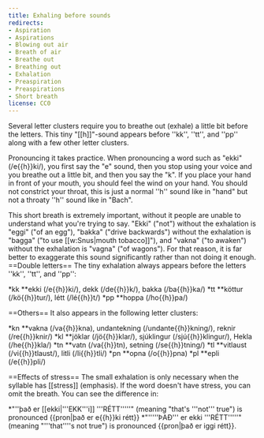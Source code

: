 ```yaml
---
title: Exhaling before sounds
redirects:
- Aspiration
- Aspirations
- Blowing out air
- Breath of air
- Breathe out
- Breathing out
- Exhalation
- Preaspiration
- Preaspirations
- Short breath
license: CC0
---
```


Several letter clusters require you to breathe out (exhale) a little bit before the letters. This tiny "[[h]]"-sound appears before ''kk'', ''tt'', and ''pp'' along with a few other letter clusters.

Pronouncing it takes practice. When pronouncing a word such as "ekki" (/e{{h}}ki/), you first say the "e" sound, then you stop using your voice and you breathe out a little bit, and then you say the "k". If you place your hand in front of your mouth, you should feel the wind on your hand. You should not constrict your throat, this is just a normal ''h'' sound like in "hand" but not a throaty ''h'' sound like in "Bach".

This short breath is extremely important, without it people are unable to understand what you're trying to say. "Ekki" ("not") without the exhalation is "eggi" ("of an egg"), "bakka" ("drive backwards") without the exhalation is "bagga" ("to use [[w:Snus|mouth tobacco]]"), and "vakna" ("to awaken") without the exhalation is "vagna" ("of wagons"). For that reason, it is far better to exaggerate this sound significantly rather than not doing it enough.
==Double letters==
The tiny exhalation always appears before the letters ''kk'', ''tt'', and ''pp'':

*kk
**ekki (/e{{h}}ki/), dekk (/de{{h}}k/), bakka (/ba{{h}}ka/)
*tt
**köttur (/kö{{h}}tur/), létt (/lé{{h}}t/)
*pp
**hoppa (/ho{{h}}pa/)

==Others==
It also appears in the following letter clusters:

*kn
**vakna (/va{{h}}kna), undantekning (/undante{{h}}kning/), reknir (/re{{h}}knir/)
*kl
**jöklar (/jö{{h}}klar/), sjúklingur (/sjú{{h}}klingur/), Hekla (/he{{h}}kla/)
*tn
**vatn (/va{{h}}tn), setning (/se{{h}}tning/)
*tl
**vitlaust (/vi{{h}}tlaust/), litli (/li{{h}}tli/)
*pn
**opna (/o{{h}}pna)
*pl
**epli (/e{{h}}pli/)

==Effects of stress==
The small exhalation is only necessary when the syllable has [[stress]] (emphasis). If the word doesn't have stress, you can omit the breath. You can see the difference in:

*"''það er [[ekki|'''EKK'''i]] '''RÉTT'''''" (meaning "that's '''not''' true") is pronounced {{pron|það er e{{h}}ki rétt}}
*"'''''ÞAÐ''' er ekki '''RÉTT'''''" (meaning "'''that'''<nowiki/>'s not true") is pronounced {{pron|það er iggi rétt}}.